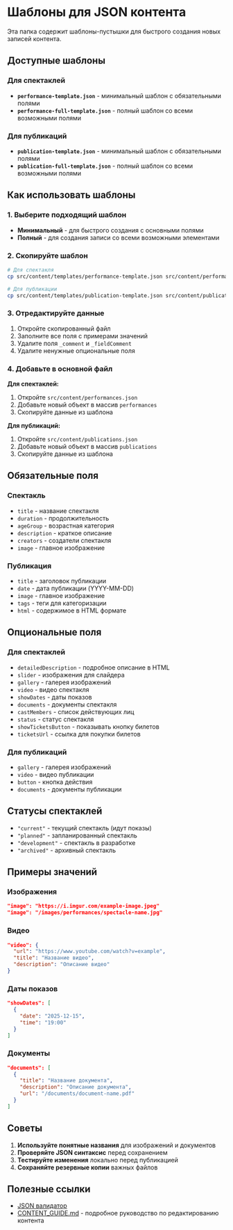 # Шаблоны для JSON контента

Эта папка содержит шаблоны-пустышки для быстрого создания новых записей контента.

## Доступные шаблоны

### Для спектаклей

- **`performance-template.json`** - минимальный шаблон с обязательными полями
- **`performance-full-template.json`** - полный шаблон со всеми возможными полями

### Для публикаций

- **`publication-template.json`** - минимальный шаблон с обязательными полями  
- **`publication-full-template.json`** - полный шаблон со всеми возможными полями

## Как использовать шаблоны

### 1. Выберите подходящий шаблон

- **Минимальный** - для быстрого создания с основными полями
- **Полный** - для создания записи со всеми возможными элементами

### 2. Скопируйте шаблон

```bash
# Для спектакля
cp src/content/templates/performance-template.json src/content/performances.json

# Для публикации  
cp src/content/templates/publication-template.json src/content/publications.json
```

### 3. Отредактируйте данные

1. Откройте скопированный файл
2. Заполните все поля с примерами значений
3. Удалите поля `_comment` и `_fieldComment`
4. Удалите ненужные опциональные поля

### 4. Добавьте в основной файл

**Для спектаклей:**
1. Откройте `src/content/performances.json`
2. Добавьте новый объект в массив `performances`
3. Скопируйте данные из шаблона

**Для публикаций:**
1. Откройте `src/content/publications.json`  
2. Добавьте новый объект в массив `publications`
3. Скопируйте данные из шаблона

## Обязательные поля

### Спектакль
- `title` - название спектакля
- `duration` - продолжительность
- `ageGroup` - возрастная категория
- `description` - краткое описание
- `creators` - создатели спектакля
- `image` - главное изображение

### Публикация
- `title` - заголовок публикации
- `date` - дата публикации (YYYY-MM-DD)
- `image` - главное изображение
- `tags` - теги для категоризации
- `html` - содержимое в HTML формате

## Опциональные поля

### Для спектаклей
- `detailedDescription` - подробное описание в HTML
- `slider` - изображения для слайдера
- `gallery` - галерея изображений
- `video` - видео спектакля
- `showDates` - даты показов
- `documents` - документы спектакля
- `castMembers` - список действующих лиц
- `status` - статус спектакля
- `showTicketsButton` - показывать кнопку билетов
- `ticketsUrl` - ссылка для покупки билетов

### Для публикаций
- `gallery` - галерея изображений
- `video` - видео публикации
- `button` - кнопка действия
- `documents` - документы публикации

## Статусы спектаклей

- `"current"` - текущий спектакль (идут показы)
- `"planned"` - запланированный спектакль
- `"development"` - спектакль в разработке
- `"archived"` - архивный спектакль

## Примеры значений

### Изображения
```json
"image": "https://i.imgur.com/example-image.jpeg"
"image": "/images/performances/spectacle-name.jpg"
```

### Видео
```json
"video": {
  "url": "https://www.youtube.com/watch?v=example",
  "title": "Название видео",
  "description": "Описание видео"
}
```

### Даты показов
```json
"showDates": [
  {
    "date": "2025-12-15",
    "time": "19:00"
  }
]
```

### Документы
```json
"documents": [
  {
    "title": "Название документа",
    "description": "Описание документа",
    "url": "/documents/document-name.pdf"
  }
]
```

## Советы

1. **Используйте понятные названия** для изображений и документов
2. **Проверяйте JSON синтаксис** перед сохранением
3. **Тестируйте изменения** локально перед публикацией
4. **Сохраняйте резервные копии** важных файлов

## Полезные ссылки

- [JSON валидатор](https://jsonlint.com)
- [CONTENT_GUIDE.md](../CONTENT_GUIDE.md) - подробное руководство по редактированию контента
